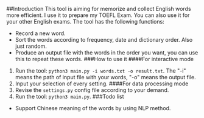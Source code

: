 ##Introduction
This tool is aiming for memorize and collect English words more efficient.
I use it to prepare my TOEFL Exam. You can also use it for your other English exams.
The tool has the following functions:
- Record a new word.
- Sort the words according to frequency, date and dictionary order. Also just random.
- Produce an output file with the words in the order you want, you can use this to repeat these words.
###How to use it
####For interactive mode
1. Run the tool: `python3 main.py -i words.txt -o result.txt`. The "-i" means the path of input file with your words, "-o" means the output file.
2. Input your selection of every setting.
####For data processing mode
1. Revise the `settings.py` config file according to your demand.
2. Run the tool: `python3 main.py`.
###Todo list
- Support Chinese meaning of the words by using NLP method.
